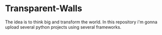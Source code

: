 # Transparent-Walls
The idea is to think big and transform the world.
In this repository i'm gonna upload several python projects using several frameworks.
